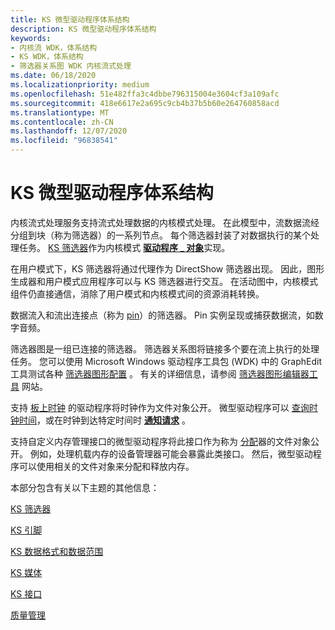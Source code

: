 ```yaml
---
title: KS 微型驱动程序体系结构
description: KS 微型驱动程序体系结构
keywords:
- 内核流 WDK，体系结构
- KS WDK，体系结构
- 筛选器关系图 WDK 内核流式处理
ms.date: 06/18/2020
ms.localizationpriority: medium
ms.openlocfilehash: 51e482ffa3c4dbbe796315004e3604cf3a109afc
ms.sourcegitcommit: 418e6617e2a695c9cb4b37b5b60e264760858acd
ms.translationtype: MT
ms.contentlocale: zh-CN
ms.lasthandoff: 12/07/2020
ms.locfileid: "96838541"
---
```

# <a name="ks-minidriver-architecture"></a>KS 微型驱动程序体系结构

内核流式处理服务支持流式处理数据的内核模式处理。 在此模型中，流数据流经分组到块（称为筛选器）的一系列节点。 每个筛选器封装了对数据执行的某个处理任务。 [KS 筛选器](ks-filters.md)作为内核模式 [**驱动程序 \_ 对象**](/windows-hardware/drivers/ddi/wdm/ns-wdm-_driver_object)实现。

在用户模式下，KS 筛选器将通过代理作为 DirectShow 筛选器出现。 因此，图形生成器和用户模式应用程序可以与 KS 筛选器进行交互。 在活动图中，内核模式组件仍直接通信，消除了用户模式和内核模式间的资源消耗转换。

数据流入和流出连接点（称为 [pin](ks-pins.md)）的筛选器。 Pin 实例呈现或捕获数据流，如数字音频。

筛选器图是一组已连接的筛选器。 筛选器关系图将链接多个要在流上执行的处理任务。 您可以使用 Microsoft Windows 驱动程序工具包 (WDK) 中的 GraphEdit 工具测试各种 [筛选器图形配置](filter-graph-examples.md) 。 有关的详细信息，请参阅 [筛选器图形编辑器工具](/windows/win32/directshow/simulating-graph-building-with-graphedit) 网站。

支持 [板上时钟](ks-clocks.md) 的驱动程序将时钟作为文件对象公开。 微型驱动程序可以 [查询时钟时间](./kspropsetid-clock.md)，或在时钟到达特定时间时 [**通知请求**](./kseventsetid-clock.md) 。

支持自定义内存管理接口的微型驱动程序将此接口作为称为 [分配](ks-allocators.md)器的文件对象公开。 例如，处理机载内存的设备管理器可能会暴露此类接口。 然后，微型驱动程序可以使用相关的文件对象来分配和释放内存。

本部分包含有关以下主题的其他信息：

[KS 筛选器](ks-filters.md)

[KS 引脚](ks-pins.md)

[KS 数据格式和数据范围](ks-data-formats-and-data-ranges.md)

[KS 媒体](ks-mediums.md)

[KS 接口](ks-interfaces.md)

[质量管理](quality-management.md)
